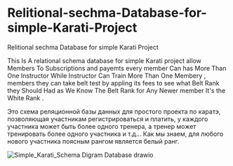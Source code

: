 # Relitional-sechma-Database-for-simple-Karati-Project
Relitional sechma Database for simple Karati Project


This Is A relational schema database for simple Karati project allow Members To Subscriptions and payemts every member Can has More Than One Instructor While Instructor Can Train More Than One Membery , 
members they can  take belt test by appling its fees to see what Belt Rank they Should Had 
as We Know The Belt Rank for Any Newer member It's the White Rank . 

Это схема реляционной базы данных для простого проекта по каратэ, позволяющая участникам регистрироваться и платить, у каждого участника может быть более одного тренера, а тренер может тренировать более одного участника и т.д...
Как мы знаем, для любого нового участника поясным рангом является белый ранг.


![Simple_Karati_Schema Digram Database drawio](https://github.com/user-attachments/assets/72e8046b-52db-41ff-af1f-d816c1d5687b)

